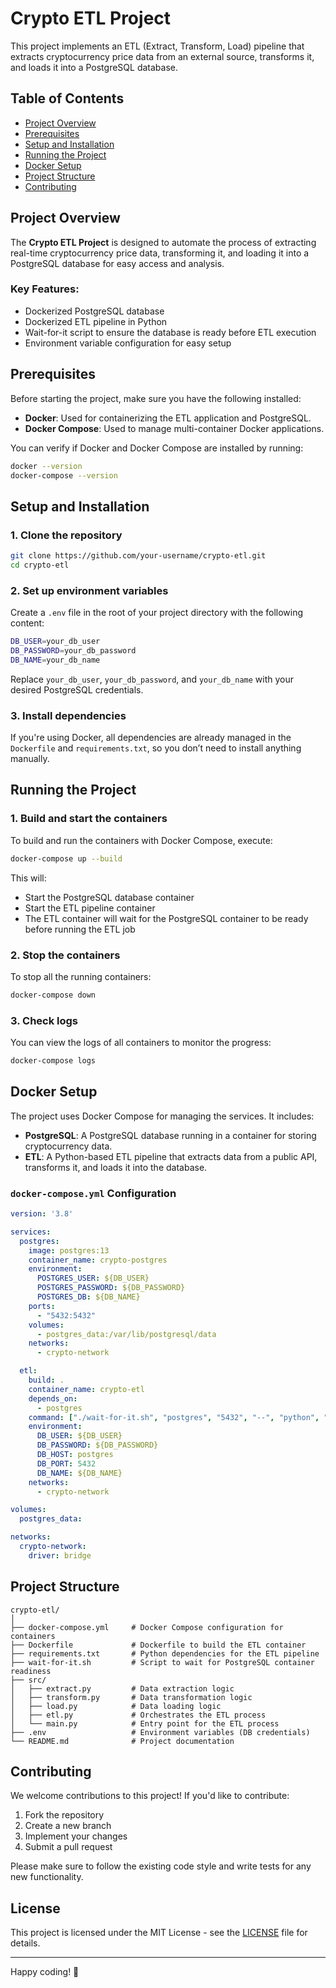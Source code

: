 
# Crypto ETL Project

This project implements an ETL (Extract, Transform, Load) pipeline that extracts cryptocurrency price data from an external source, transforms it, and loads it into a PostgreSQL database.

## Table of Contents

- [Project Overview](#project-overview)
- [Prerequisites](#prerequisites)
- [Setup and Installation](#setup-and-installation)
- [Running the Project](#running-the-project)
- [Docker Setup](#docker-setup)
- [Project Structure](#project-structure)
- [Contributing](#contributing)

## Project Overview

The **Crypto ETL Project** is designed to automate the process of extracting real-time cryptocurrency price data, transforming it, and loading it into a PostgreSQL database for easy access and analysis.

### Key Features:
- Dockerized PostgreSQL database
- Dockerized ETL pipeline in Python
- Wait-for-it script to ensure the database is ready before ETL execution
- Environment variable configuration for easy setup

## Prerequisites

Before starting the project, make sure you have the following installed:

- **Docker**: Used for containerizing the ETL application and PostgreSQL.
- **Docker Compose**: Used to manage multi-container Docker applications.

You can verify if Docker and Docker Compose are installed by running:

```bash
docker --version
docker-compose --version
```

## Setup and Installation

### 1. Clone the repository

```bash
git clone https://github.com/your-username/crypto-etl.git
cd crypto-etl
```

### 2. Set up environment variables

Create a `.env` file in the root of your project directory with the following content:

```bash
DB_USER=your_db_user
DB_PASSWORD=your_db_password
DB_NAME=your_db_name
```

Replace `your_db_user`, `your_db_password`, and `your_db_name` with your desired PostgreSQL credentials.

### 3. Install dependencies

If you're using Docker, all dependencies are already managed in the `Dockerfile` and `requirements.txt`, so you don’t need to install anything manually.

## Running the Project

### 1. Build and start the containers

To build and run the containers with Docker Compose, execute:

```bash
docker-compose up --build
```

This will:
- Start the PostgreSQL database container
- Start the ETL pipeline container
- The ETL container will wait for the PostgreSQL container to be ready before running the ETL job

### 2. Stop the containers

To stop all the running containers:

```bash
docker-compose down
```

### 3. Check logs

You can view the logs of all containers to monitor the progress:

```bash
docker-compose logs
```

## Docker Setup

The project uses Docker Compose for managing the services. It includes:

- **PostgreSQL**: A PostgreSQL database running in a container for storing cryptocurrency data.
- **ETL**: A Python-based ETL pipeline that extracts data from a public API, transforms it, and loads it into the database.

### `docker-compose.yml` Configuration

```yaml
version: '3.8'

services:
  postgres:
    image: postgres:13
    container_name: crypto-postgres
    environment:
      POSTGRES_USER: ${DB_USER}
      POSTGRES_PASSWORD: ${DB_PASSWORD}
      POSTGRES_DB: ${DB_NAME}
    ports:
      - "5432:5432"
    volumes:
      - postgres_data:/var/lib/postgresql/data
    networks:
      - crypto-network

  etl:
    build: .
    container_name: crypto-etl
    depends_on:
      - postgres
    command: ["./wait-for-it.sh", "postgres", "5432", "--", "python", "etl.py"]
    environment:
      DB_USER: ${DB_USER}
      DB_PASSWORD: ${DB_PASSWORD}
      DB_HOST: postgres
      DB_PORT: 5432
      DB_NAME: ${DB_NAME}
    networks:
      - crypto-network

volumes:
  postgres_data:

networks:
  crypto-network:
    driver: bridge
```

## Project Structure

```plaintext
crypto-etl/
│
├── docker-compose.yml     # Docker Compose configuration for containers
├── Dockerfile             # Dockerfile to build the ETL container
├── requirements.txt       # Python dependencies for the ETL pipeline
├── wait-for-it.sh         # Script to wait for PostgreSQL container readiness
├── src/
│   ├── extract.py         # Data extraction logic
│   ├── transform.py       # Data transformation logic
│   ├── load.py            # Data loading logic
│   ├── etl.py             # Orchestrates the ETL process
│   └── main.py            # Entry point for the ETL process
├── .env                   # Environment variables (DB credentials)
└── README.md              # Project documentation
```

## Contributing

We welcome contributions to this project! If you'd like to contribute:

1. Fork the repository
2. Create a new branch
3. Implement your changes
4. Submit a pull request

Please make sure to follow the existing code style and write tests for any new functionality.

## License

This project is licensed under the MIT License - see the [LICENSE](LICENSE) file for details.

---

Happy coding! 🚀

